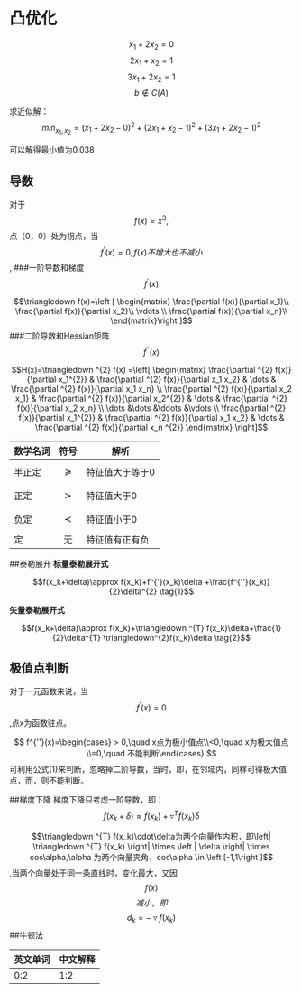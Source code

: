# 凸优化

$$x_1 +2x_2=0$$
$$2x_1+x_2=1$$
$$3x_1+2x_2=1$$
$$b \notin C(A)$$

求近似解：
$$min_{x_1,x_2}=(x_1+2x_2-0)^2+(2x_1+x_2-1)^2+(3x_1+2x_2-1)^2$$

可以解得最小值为0.038


## 导数
对于$$f(x)=x^3,$$点（0，0）处为拐点，当$$f^{'}(x)=0,f(x)不增大也不减小$$,
###一阶导数和梯度
$$f^{'}(x)$$

$$\triangledown f(x)=\left [ \begin{matrix} \frac{\partial f(x)}{\partial x_1}\\
\frac{\partial f(x)}{\partial x_2}\\
\vdots \\
\frac{\partial f(x)}{\partial x_n}\\
\end{matrix}\right ]$$
###二阶导数和Hessian矩阵
$$f^{''}(x)$$

$$H(x)=\triangledown ^{2} f(x) =\left[ \begin{matrix}    \frac{\partial ^{2} f(x)}{\partial x_1^{2}} & \frac{\partial ^{2} f(x)}{\partial x_1 x_2} & \dots & \frac{\partial ^{2} f(x)}{\partial x_1 x_n} \\
\frac{\partial ^{2} f(x)}{\partial x_2 x_1} & \frac{\partial ^{2} f(x)}{\partial x_2^{2}} & \dots & \frac{\partial ^{2} f(x)}{\partial x_2 x_n} \\
\dots &\dots &\ddots &\vdots \\
\frac{\partial ^{2} f(x)}{\partial x_1^{2}} & \frac{\partial ^{2} f(x)}{\partial x_1 x_2} & \dots & \frac{\partial ^{2} f(x)}{\partial x_n ^{2}} \end{matrix} \right]$$

| 数学名词 | 符号 | 解析 |
| -- | :--: | -- |
| 半正定 | $$\succeq$$  | 特征值大于等于0 |
| 正定 | $$\succ$$ | 特征值大于0 |
| 负定 | $$\prec$$ | 特征值小于0 |
|定 | 无 | 特征值有正有负 |

##泰勒展开
**标量泰勒展开式**

$$f(x_k+\delta)\approx f(x_k)+f^{'}(x_k)\delta +\frac{f^{''}(x_k)}{2}\delta^{2} \tag{1}$$

**矢量泰勒展开式**

$$f(x_k+\delta)\approx f(x_k)+\triangledown ^{T} f(x_k)\delta+\frac{1}{2}\delta^{T} \triangledown^{2}f(x_k)\delta \tag{2}$$
## 极值点判断
对于一元函数来说，当$$f^{'}(x)=0$$,点x为函数驻点。

$$
f^{''}(x)=\begin{cases} > 0,\quad x点为极小值点\\<0,\quad x为极大值点\\=0,\quad 不能判断\end{cases}
$$可利用公式(1)来判断，忽略掉二阶导数，当时，即，在邻域内，同样可得极大值点，而，则不能判断。


##梯度下降
梯度下降只考虑一阶导数，即：$$f(x_k+\delta)\approx f(x_k)+\triangledown ^{T} f(x_k)\delta$$

$$\triangledown ^{T} f(x_k)\cdot\delta为两个向量作内积，即\left| \triangledown ^{T} f(x_k) \right| \times \left | \delta \right| \times cos\alpha,\alpha 为两个向量夹角，cos\alpha \in \left [-1,1\right ]$$,当两个向量处于同一条直线时，变化最大，又因$$f(x)$$$$减小，即$$$$d_k = - \triangledown f(x_k)$$
##牛顿法

| 英文单词 | 中文解释 |
| :-- | -- |
| 0:2 | 1:2 |

